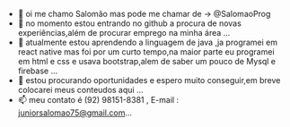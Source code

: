 - 👋 oi me chamo Salomão mas pode me chamar de -> @SalomaoProg
- 👀 no momento estou entrando no github a procura de novas experiências,além de procurar emprego na minha área ...
- 🌱 atualmente estou aprendendo a linguagem de java ,ja programei em react native mas foi por um curto tempo,na maior parte eu programei em html e css e usava bootstrap,alem de saber um pouco de Mysql e firebase ...
- 💞️ estou procurando oportunidades e espero muito conseguir,em breve colocarei meus conteudos aqui ...
- 📫 meu contato é (92) 98151-8381 , E-mail : juniorsalomao75@gmail.com...

<!---
SalomaoProg/SalomaoProg is a ✨ special ✨ repository because its `README.md` (this file) appears on your GitHub profile.
You can click the Preview link to take a look at your changes.
--->
